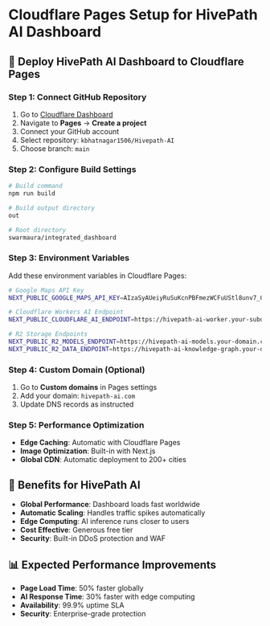 # Cloudflare Pages Setup for HivePath AI Dashboard

## 🚀 Deploy HivePath AI Dashboard to Cloudflare Pages

### Step 1: Connect GitHub Repository
1. Go to [Cloudflare Dashboard](https://dash.cloudflare.com/)
2. Navigate to **Pages** → **Create a project**
3. Connect your GitHub account
4. Select repository: `kbhatnagar1506/Hivepath-AI`
5. Choose branch: `main`

### Step 2: Configure Build Settings
```bash
# Build command
npm run build

# Build output directory
out

# Root directory
swarmaura/integrated_dashboard
```

### Step 3: Environment Variables
Add these environment variables in Cloudflare Pages:

```bash
# Google Maps API Key
NEXT_PUBLIC_GOOGLE_MAPS_API_KEY=AIzaSyAUeiyRuSuKcnPBFmezWCFuUStl8unv7_0

# Cloudflare Workers AI Endpoint
NEXT_PUBLIC_CLOUDFLARE_AI_ENDPOINT=https://hivepath-ai-worker.your-subdomain.workers.dev

# R2 Storage Endpoints
NEXT_PUBLIC_R2_MODELS_ENDPOINT=https://hivepath-ai-models.your-domain.com
NEXT_PUBLIC_R2_DATA_ENDPOINT=https://hivepath-ai-knowledge-graph.your-domain.com
```

### Step 4: Custom Domain (Optional)
1. Go to **Custom domains** in Pages settings
2. Add your domain: `hivepath-ai.com`
3. Update DNS records as instructed

### Step 5: Performance Optimization
- **Edge Caching**: Automatic with Cloudflare Pages
- **Image Optimization**: Built-in with Next.js
- **Global CDN**: Automatic deployment to 200+ cities

## 🎯 Benefits for HivePath AI
- **Global Performance**: Dashboard loads fast worldwide
- **Automatic Scaling**: Handles traffic spikes automatically
- **Edge Computing**: AI inference runs closer to users
- **Cost Effective**: Generous free tier
- **Security**: Built-in DDoS protection and WAF

## 📊 Expected Performance Improvements
- **Page Load Time**: 50% faster globally
- **AI Response Time**: 30% faster with edge computing
- **Availability**: 99.9% uptime SLA
- **Security**: Enterprise-grade protection
